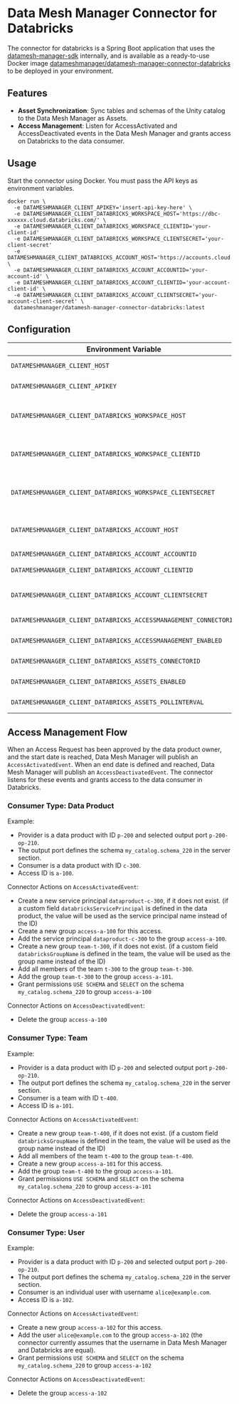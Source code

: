 Data Mesh Manager Connector for Databricks
===

The connector for databricks is a Spring Boot application that uses the [datamesh-manager-sdk](https://github.com/datamesh-manager/datamesh-manager-sdk) internally, and is available as a ready-to-use Docker image [datameshmanager/datamesh-manager-connector-databricks](https://hub.docker.com/repository/docker/datameshmanager/datamesh-manager-connector-databricks) to be deployed in your environment.

## Features

- **Asset Synchronization**: Sync tables and schemas of the Unity catalog to the Data Mesh Manager as Assets. 
- **Access Management**: Listen for AccessActivated and AccessDeactivated events in the Data Mesh Manager and grants access on Databricks to the data consumer.

## Usage

Start the connector using Docker. You must pass the API keys as environment variables.

```
docker run \
  -e DATAMESHMANAGER_CLIENT_APIKEY='insert-api-key-here' \
  -e DATAMESHMANAGER_CLIENT_DATABRICKS_WORKSPACE_HOST='https://dbc-xxxxxx.cloud.databricks.com/' \
  -e DATAMESHMANAGER_CLIENT_DATABRICKS_WORKSPACE_CLIENTID='your-client-id' 
  -e DATAMESHMANAGER_CLIENT_DATABRICKS_WORKSPACE_CLIENTSECRET='your-client-secret'
  -e DATAMESHMANAGER_CLIENT_DATABRICKS_ACCOUNT_HOST='https://accounts.cloud.databricks.com' \
  -e DATAMESHMANAGER_CLIENT_DATABRICKS_ACCOUNT_ACCOUNTID='your-account-id' \
  -e DATAMESHMANAGER_CLIENT_DATABRICKS_ACCOUNT_CLIENTID='your-account-client-id' \
  -e DATAMESHMANAGER_CLIENT_DATABRICKS_ACCOUNT_CLIENTSECRET='your-account-client-secret' \
  datameshmanager/datamesh-manager-connector-databricks:latest
```

## Configuration

| Environment Variable                                                                 | Default Value                      | Description                                                                                                                          |
|--------------------------------------------------------------------------------------|------------------------------------|--------------------------------------------------------------------------------------------------------------------------------------|
| `DATAMESHMANAGER_CLIENT_HOST`                                                        | `https://api.datamesh-manager.com` | Base URL of the Data Mesh Manager API.                                                                                               |
| `DATAMESHMANAGER_CLIENT_APIKEY`                                                      |                                    | API key for authenticating requests to the Data Mesh Manager.                                                                        |
| `DATAMESHMANAGER_CLIENT_DATABRICKS_WORKSPACE_HOST`                                   |                                    | Databricks workspace host URL in the form of `https://dbc-xxxxxx.cloud.databricks.com` (for AWS).                                    |
| `DATAMESHMANAGER_CLIENT_DATABRICKS_WORKSPACE_CLIENTID`                               |                                    | Client ID of a workspace service principal with USE CATALOG, USE SCHEMA, and MODIFY permissions to grant permissions to schemas.     |
| `DATAMESHMANAGER_CLIENT_DATABRICKS_WORKSPACE_CLIENTSECRET`                           |                                    | Client secret of a workspace service principal with USE CATALOG, USE SCHEMA, and MODIFY permissions to grant permissions to schemas. |
| `DATAMESHMANAGER_CLIENT_DATABRICKS_ACCOUNT_HOST`                                     |                                    | Databricks account login URL, e.g. the form of `https://accounts.cloud.databricks.com` (for AWS).                                    |
| `DATAMESHMANAGER_CLIENT_DATABRICKS_ACCOUNT_ACCOUNTID`                                |                                    | The databricks Account ID.                                                                                                           |
| `DATAMESHMANAGER_CLIENT_DATABRICKS_ACCOUNT_CLIENTID`                                 |                                    | The client ID of a an account service principal with Account admin role.                                                             |
| `DATAMESHMANAGER_CLIENT_DATABRICKS_ACCOUNT_CLIENTSECRET`                             |                                    | The client secret of a an account service principal with Account admin role.                                                         |
| `DATAMESHMANAGER_CLIENT_DATABRICKS_ACCESSMANAGEMENT_CONNECTORID`                         | `databricks-access-management`     | Identifier for the Databricks access management connector.                                                                               |
| `DATAMESHMANAGER_CLIENT_DATABRICKS_ACCESSMANAGEMENT_ENABLED`                         | `true`                             | Indicates whether Databricks access management is enabled.                                                                           |
| `DATAMESHMANAGER_CLIENT_DATABRICKS_ASSETS_CONNECTORID`                                   | `databricks-assets`                | Identifier for the Databricks assets connector.                                                                                          |
| `DATAMESHMANAGER_CLIENT_DATABRICKS_ASSETS_ENABLED`                                   | `true`                             | Indicates whether Databricks asset tracking is enabled.                                                                              |
| `DATAMESHMANAGER_CLIENT_DATABRICKS_ASSETS_POLLINTERVAL`                              | `PT10M`                            | Polling interval for Databricks asset updates, in ISO 8601 duration format.                                                          |


## Access Management Flow

When an Access Request has been approved by the data product owner, and the start date is reached, Data Mesh Manager will publish an `AccessActivatedEvent`. When an end date is defined and reached, Data Mesh Manager will publish an `AccessDeactivatedEvent`. The connector listens for these events and grants access to the data consumer in Databricks.

### Consumer Type: Data Product

Example:

- Provider is a data product with ID `p-200` and selected output port `p-200-op-210`. 
- The output port defines the schema `my_catalog.schema_220` in the server section.
- Consumer is a data product with ID `c-300`.
- Access ID is `a-100`.

Connector Actions on `AccessActivatedEvent`:

- Create a new service principal `dataproduct-c-300`, if it does not exist. (if a custom field `databricksServicePrincipal` is defined in the data product, the value will be used as the service principal name instead of the ID)
- Create a new group `access-a-100` for this access.
- Add the service principal `dataproduct-c-300` to the group `access-a-100`.
- Create a new group `team-t-300`, if it does not exist. (if a custom field `databricksGroupName` is defined in the team, the value will be used as the group name instead of the ID)
- Add all members of the team `t-300` to the group `team-t-300`.
- Add the group `team-t-300` to the group `access-a-101`.
- Grant permissions `USE SCHEMA` and `SELECT` on the schema `my_catalog.schema_220` to group `access-a-100`

Connector Actions on `AccessDeactivatedEvent`:

- Delete the group `access-a-100`


### Consumer Type: Team

Example:

- Provider is a data product with ID `p-200` and selected output port `p-200-op-210`.
- The output port defines the schema `my_catalog.schema_220` in the server section.
- Consumer is a team with ID `t-400`.
- Access ID is `a-101`.

Connector Actions on `AccessActivatedEvent`:

- Create a new group `team-t-400`, if it does not exist. (if a custom field `databricksGroupName` is defined in the team, the value will be used as the group name instead of the ID)
- Add all members of the team `t-400` to the group `team-t-400`.
- Create a new group `access-a-101` for this access.
- Add the group `team-t-400` to the group `access-a-101`.
- Grant permissions `USE SCHEMA` and `SELECT` on the schema `my_catalog.schema_220` to group `access-a-101`

Connector Actions on `AccessDeactivatedEvent`:

- Delete the group `access-a-101`


### Consumer Type: User

Example:

- Provider is a data product with ID `p-200` and selected output port `p-200-op-210`.
- The output port defines the schema `my_catalog.schema_220` in the server section.
- Consumer is an individual user with username `alice@example.com`.
- Access ID is `a-102`.

Connector Actions on `AccessActivatedEvent`:

- Create a new group `access-a-102` for this access.
- Add the user `alice@example.com` to the group `access-a-102` (the connector currently assumes that the username in Data Mesh Manager and Databricks are equal).
- Grant permissions `USE SCHEMA` and `SELECT` on the schema `my_catalog.schema_220` to group `access-a-102`

Connector Actions on `AccessDeactivatedEvent`:

- Delete the group `access-a-102`



